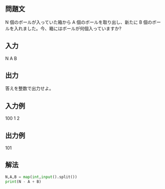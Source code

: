 ## 問題文
N 個のボールが入っていた箱から 
A 個のボールを取り出し、新たに 
B 個のボールを入れました。今、箱にはボールが何個入っていますか?
## 入力
N A B
## 出力
答えを整数で出力せよ。
## 入力例
100 1 2
## 出力例
101
## 解法

```python
N,A,B = map(int,input().split())
print(N - A + B)